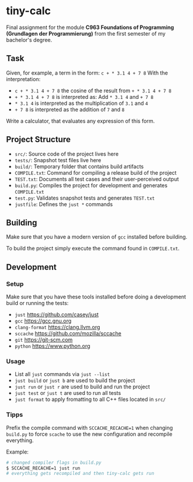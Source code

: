 # tiny-calc

Final assignment for the module
**C963 Foundations of Programming (Grundlagen der Programmierung)**
from the first semester of my bachelor's degree.

## Task

Given, for example, a term in the form: `c + * 3.1 4 + 7 8` With the interpretation:

- `c + * 3.1 4 + 7 8` the cosine of the result from `+ * 3.1 4 + 7 8`
- `+ * 3.1 4 + 7 8` is interpreted as: Add `* 3.1 4` and `+ 7 8`
- `* 3.1 4` is interpreted as the multiplication of `3.1` and `4`
- `+ 7 8` is interpreted as the addition of `7` and `8`

Write a calculator, that evaluates any expression of this form.

## Project Structure

- `src/`: Source code of the project lives here
- `tests/`: Snapshot test files live here
- `build/`: Temporary folder that contains build artifacts
- `COMPILE.txt`: Command for compiling a release build of the project
- `TEST.txt`: Documents all test cases and their user-perceived output
- `build.py`: Compiles the project for development and generates `COMPILE.txt`
- `test.py`: Validates snapshot tests and generates `TEST.txt`
- `justfile`: Defines the `just *` commands

## Building

Make sure that you have a modern version of `gcc` installed before building.

To build the project simply execute the command found in `COMPILE.txt`.

## Development

### Setup

Make sure that you have these tools installed before doing a development build or running the tests:

- `just` https://github.com/casey/just
- `gcc` https://gcc.gnu.org
- `clang-format` https://clang.llvm.org
- `sccache` https://github.com/mozilla/sccache
- `git` https://git-scm.com
- `python` https://www.python.org

### Usage

- List all `just` commands via `just --list`
- `just build` or `just b` are used to build the project
- `just run` or `just r` are used to build and run the project
- `just test` or `just t` are used to run all tests
- `just format` to apply fromatting to all C++ files located in `src/`

### Tipps

Prefix the compile command with `SCCACHE_RECACHE=1` when changing `build.py` to force `scache` to use the new configuration and recompile everything.

Example:

```bash
# changed compiler flags in build.py
$ SCCACHE_RECACHE=1 just run
# everything gets recompiled and then tiny-calc gets run
```
